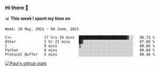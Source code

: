 ### Hi there 👋

📊 **This week I spent my time on**
<!--START_SECTION:waka-->
```text
Week: 28 May, 2021 - 04 June, 2021

C++               17 hrs 19 mins  ██████████████████████▓░░   90.73 % 
Other             1 hr 21 mins    █▓░░░░░░░░░░░░░░░░░░░░░░░   07.08 % 
C                 9 mins          ▒░░░░░░░░░░░░░░░░░░░░░░░░   00.86 % 
Python            6 mins          ░░░░░░░░░░░░░░░░░░░░░░░░░   00.60 % 
Protocol Buffer   5 mins          ░░░░░░░░░░░░░░░░░░░░░░░░░   00.46 % 
```
<!--END_SECTION:waka-->


[![Paul's github stats](https://github-readme-stats.vercel.app/api?username=mickeyouyou&theme=dracula&show_icons=true)](https://github.com/anuraghazra/github-readme-stats)
